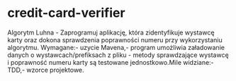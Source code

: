 # credit-card-verifier
Algorytm Luhna - Zaprogramuj   aplikację,   która   zidentyfikuje   wystawcę   karty  oraz   dokona   sprawdzenia poprawności numeru przy wykorzystaniu algorytmu. Wymagane:- uzycie Mavena,- program umożliwia załadowanie danych o wystawcach/prefiksach z pliku - metody sprawdzające wystawcę i poprawność numeru karty są testowane jednostkowo.Mile widziane:- TDD,- wzorce projektowe.
